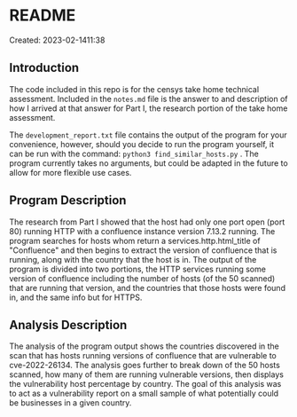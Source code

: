 # README
Created: 2023-02-1411:38

## Introduction
The code included in this repo is for the censys take home technical assessment. Included in the `notes.md` file is the answer to and description of how I arrived at that answer for Part I, the research portion of the take home assessment.

The `development_report.txt` file contains the output of the program for your convenience, however, should you decide to run the program yourself, it can be run with the command: `python3 find_similar_hosts.py` . The program currently takes no arguments, but could be adapted in the future to allow for more flexible use cases.

## Program Description
The research from Part I showed that the host had only one port open (port 80) running HTTP with a confluence instance version 7.13.2 running. The program searches for hosts whom return a services.http.html_title of "Confluence" and then begins to extract the version of confluence that is running, along with the country that the host is in. The output of the program is divided into two portions, the HTTP services running some version of confluence including the number of hosts (of the 50 scanned) that are running that version, and the countries that those hosts were found in, and the same info but for HTTPS.

## Analysis Description
The analysis of the program output shows the countries discovered in the scan that has hosts running versions of confluence that are vulnerable to cve-2022-26134. The analysis goes further to break down of the 50 hosts scanned, how many of them are running vulnerable versions, then displays the vulnerability host percentage by country. The goal of this analysis was to act as a vulnerability report on a small sample of what potentially could be businesses in a given country.

